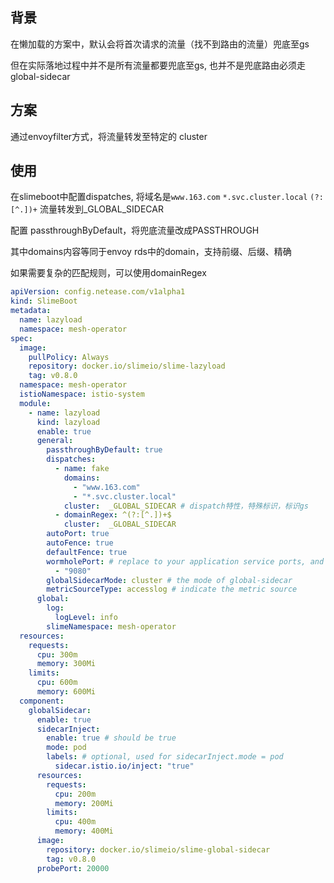 ## 背景

在懒加载的方案中，默认会将首次请求的流量（找不到路由的流量）兜底至gs

但在实际落地过程中并不是所有流量都要兜底至gs, 也并不是兜底路由必须走global-sidecar

## 方案

通过envoyfilter方式，将流量转发至特定的 cluster

## 使用

在slimeboot中配置dispatches, 将域名是`www.163.com` `*.svc.cluster.local` `(?:[^.])+` 流量转发到_GLOBAL_SIDECAR

配置 passthroughByDefault，将兜底流量改成PASSTHROUGH

其中domains内容等同于envoy rds中的domain，支持前缀、后缀、精确

如果需要复杂的匹配规则，可以使用domainRegex

```yaml
apiVersion: config.netease.com/v1alpha1
kind: SlimeBoot
metadata:
  name: lazyload
  namespace: mesh-operator
spec:
  image:
    pullPolicy: Always
    repository: docker.io/slimeio/slime-lazyload
    tag: v0.8.0
  namespace: mesh-operator
  istioNamespace: istio-system
  module:
    - name: lazyload
      kind: lazyload
      enable: true
      general:
        passthroughByDefault: true
        dispatches:
          - name: fake
            domains:
              - "www.163.com"
              - "*.svc.cluster.local"
            cluster:  _GLOBAL_SIDECAR # dispatch特性，特殊标识，标识gs   
          - domainRegex: ^(?:[^.])+$
            cluster:  _GLOBAL_SIDECAR        
        autoPort: true
        autoFence: true
        defaultFence: true   
        wormholePort: # replace to your application service ports, and extend the list in case of multi ports
          - "9080"
        globalSidecarMode: cluster # the mode of global-sidecar
        metricSourceType: accesslog # indicate the metric source          
      global:
        log:
          logLevel: info
        slimeNamespace: mesh-operator
  resources:
    requests:
      cpu: 300m
      memory: 300Mi
    limits:
      cpu: 600m
      memory: 600Mi        
  component:
    globalSidecar:
      enable: true
      sidecarInject:
        enable: true # should be true
        mode: pod
        labels: # optional, used for sidecarInject.mode = pod
          sidecar.istio.io/inject: "true"
      resources:
        requests:
          cpu: 200m
          memory: 200Mi
        limits:
          cpu: 400m
          memory: 400Mi
      image:
        repository: docker.io/slimeio/slime-global-sidecar
        tag: v0.8.0
      probePort: 20000
```